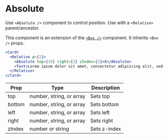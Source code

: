 
# Absolute

Use `<Absolute />` component to control position.  Use with a `<Relative>` parent/ancestor.

This component is an extension of the [`<Box />`](https://pricelinelabs.github.io/design-system/Box) component.   It inherits `<Box />` props.

```.jsx
<Card>
  <Relative p={2}>
    <Absolute top={10} right={2} zIndex={2}>X</Absolute>
    <Text>Lorem ipsum dolor sit amet, consectetur adipiscing elit, sed do eiusmod tempor incididunt ut labore et dolore magna aliqua. Ut enim ad minim veniam, quis nostrud exercitation ullamco laboris nisi ut aliquip ex ea commodo consequat.</Text>
  </Relative>
</Card>
```

Prop | Type | Description
---|---|---
top | number, string, or array | Sets top
bottom | number, string, or array | Sets bottom
left | number, string, or array | Sets left
right | number, string, or array | Sets right
zIndex | number or string | Sets z-index
